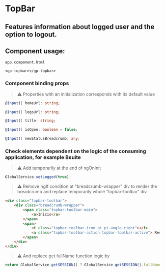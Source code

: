 # TopBar #

## Features information about logged user and the option to logout. ##

## Component usage: ##

`app.component.html`

```
<gp-topbar></gp-topbar>

```

### Component binding props ###

> ⚠️ Properties with an initialization corresponds with its default value

```typescript
@Input() homeUrl: string;
```

```typescript
@Input() logoUrl: string;
```

```typescript
@Input() title: string;
```
```typescript
@Input() isOpen: boolean = false;
```
```typescript
@Input() newStatusBreadcrumb: any;
```


### Check elements dependent on the logic of the consuming application, for example Bsuite  ###

> ⚠️ Add temporarily at the end of ngOnInit

```typescript
GlobalService.setLogged(true);
```
> ⚠️ Remove ngIf condition at "breadcrumb-wrapper" div to render the breadcrumb and replace temporarily whole "topbar-toolbar" div

```html
<div class="topbar-toolbar">
    <div class="breadcrumb-wrapper">
        <span class="topbar-toolbar-main">
            <a>Inicio</a>
        </span>
        <span>
            <i class="topbar-toolbar-icon pi pi-angle-right"></i>
            <a class="topbar-toolbar-action topbar-toolbar-active"> Reservas</a>
        </span>
    </div>
</div>
```

> ⚠️ And replace get fullName function logic by

```typescript
return GlobalService.getSESSION() ? GlobalService.getSESSION().fullName : 'Patterson Test';
```